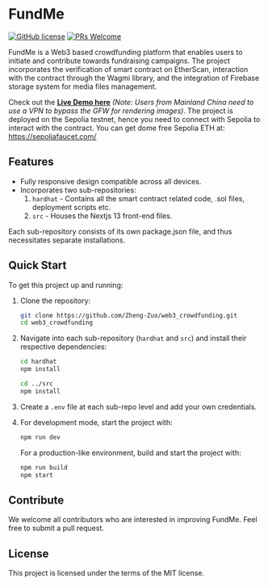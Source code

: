 # FundMe

[![GitHub license](https://img.shields.io/badge/license-MIT-blue.svg)](https://github.com/Zheng-Zuo/web3_crowdfunding)
[![PRs Welcome](https://img.shields.io/badge/PRs-welcome-brightgreen.svg)](https://github.com/Zheng-Zuo/web3_crowdfunding/pulls)

FundMe is a Web3 based crowdfunding platform that enables users to initiate and contribute towards fundraising campaigns. The project incorporates the verification of smart contract on EtherScan, interaction with the contract through the Wagmi library, and the integration of Firebase storage system for media files management.

Check out the **[Live Demo here](http://fundme.momocoder.com)** *(Note: Users from Mainland China need to use a VPN to bypass the GFW for rendering images)*. The project is deployed on the Sepolia testnet, hence you need to connect with Sepolia to interact with the contract. You can get dome free Sepolia ETH at: https://sepoliafaucet.com/

## Features
- Fully responsive design compatible across all devices.
- Incorporates two sub-repositories:
    1. `hardhat` - Contains all the smart contract related code, .sol files, deployment scripts etc.
    2. `src` - Houses the Nextjs 13 front-end files.
    
Each sub-repository consists of its own package.json file, and thus necessitates separate installations.

## Quick Start

To get this project up and running:

1. Clone the repository:

    ```bash
    git clone https://github.com/Zheng-Zuo/web3_crowdfunding.git
    cd web3_crowdfunding
    ```

2. Navigate into each sub-repository (`hardhat` and `src`) and install their respective dependencies:

    ```bash
    cd hardhat
    npm install

    cd ../src
    npm install
    ```

3. Create a `.env` file at each sub-repo level and add your own credentials.

4. For development mode, start the project with:

    ```bash
    npm run dev
    ```
    
   For a production-like environment, build and start the project with:

    ```bash
    npm run build
    npm start
    ```

## Contribute

We welcome all contributors who are interested in improving FundMe. Feel free to submit a pull request.

## License

This project is licensed under the terms of the MIT license.